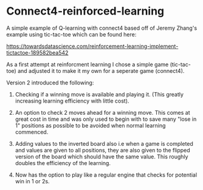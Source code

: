 # Connect4-reinforced-learning
A simple example of Q-learning with connect4 based off of Jeremy Zhang's example using tic-tac-toe which can be found here: 

https://towardsdatascience.com/reinforcement-learning-implement-tictactoe-189582bea542

As a first attempt at reinforcment learning I chose a simple game (tic-tac-toe) and adjusted it to make it my own for a seperate game (connect4).

Version 2 introduced the following:

1. Checking if a winning move is available and playing it. (This greatly increasing learning efficiency with little cost).

2. An option to check 2 moves ahead for a winning move. This comes at great cost in time and was only used to begin with to save many "lose in 1" positions as possible to be avoided when normal learning commenced.

3. Adding values to the inverted board also i.e when a game is completed and values are given to all positions, they are also given to the flipped version of the board which should have the same value.
This roughly doubles the efficiency of the learning.

4. Now has the option to play like a regular engine that checks for potential win in 1 or 2s.
